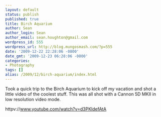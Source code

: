 ```yaml
---
layout: default
status: publish
published: true
title: Birch Aquarium
author: Sean
author_login: Sean
author_email: sean.houghton@gmail.com
wordpress_id: 555
wordpress_url: http://blog.mungosmash.com/?p=555
date: '2009-12-22 22:28:06 -0800'
date_gmt: '2009-12-23 06:28:06 -0800'
categories:
- Photography
tags: []
alias: /2009/12/birch-aquarium/index.html
---
```

Took a quick trip to the Birch Aquarium to kick off my vacation and shot a little video of the coolest stuff.  This was all shot with a Cannon 5D MKII in low resolution video mode.

httpv://www.youtube.com/watch?v=d3PKldefAtA

